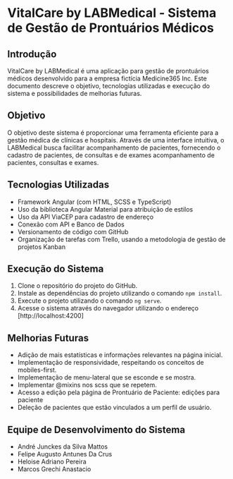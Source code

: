 # VitalCare by LABMedical - Sistema de Gestão de Prontuários Médicos

## Introdução
VitalCare by LABMedical é uma aplicação para gestão de prontuários médicos desenvolvido para a empresa fictícia Medicine365 Inc. Este documento descreve o objetivo, tecnologias utilizadas e execução do sistema e possibilidades de melhorias futuras.

## Objetivo
O objetivo deste sistema é proporcionar uma ferramenta eficiente para a gestão médica de clínicas e hospitais. Através de uma interface intuitiva, o LABMedical busca facilitar acompanhamento de pacientes, fornecendo o cadastro de pacientes, de consultas e de exames acompanhamento de pacientes, consultas e exames.

## Tecnologias Utilizadas
- Framework Angular (com HTML, SCSS e TypeScript)
- Uso da biblioteca Angular Material para atribuição de estilos
- Uso da API ViaCEP para cadastro de endereço
- Conexão com API e Banco de Dados 
- Versionamento de código com GitHub
- Organização de tarefas com Trello, usando a metodologia de gestão de projetos Kanban

## Execução do Sistema
1. Clone o repositório do projeto do GitHub.
2. Instale as dependências do projeto utilizando o comando `npm install`.
3. Execute o projeto utilizando o comando `ng serve`.
4. Acesse o sistema através do navegador utilizando o endereço [http://localhost:4200]

## Melhorias Futuras
- Adição de mais estatísticas e informações relevantes na página inicial.
- Implementação de responsividade, respeitando os conceitos de mobiles-first.
- Implementação de menu-lateral que se esconde e se mostra.
- Implementar @mixins nos scss que se repetem.
- Acesso a edição pela página de Prontuário de Paciente: edições para paciente
- Deleção de pacientes que estão vinculados a um perfil de usuário.

## Equipe de Desenvolvimento do Sistema
- André Junckes da Silva Mattos
- Felipe Augusto Antunes Da Crus
- Heloise Adriano Pereira
- Marcos Grechi Anastacio
